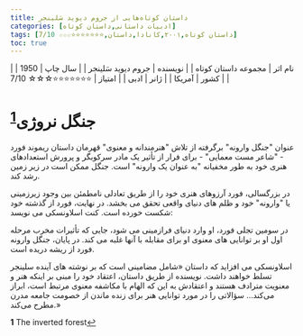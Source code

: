 ```yaml
---
title: داستان‌ کوتاه‌هایی از جروم دیوید سَلینجر
categories: [ادبیات داستانی,داستان کوتاه]
tags: [داستان کوتاه,۲۰۰۱,کانادا,داستان,⭐⭐⭐⭐⭐⭐⭐☆☆☆ 7/10]
toc: true
---
```


| نام اثر | مجموعه داستان‌ کوتاه‌ |
| نویسنده | جروم دیوید سَلینجر |
| سال چاپ | 1950 |
| کشور | آمریکا |
| ژانر | ادبی |
| امتیاز | ⭐⭐⭐⭐⭐⭐⭐☆☆☆ 7/10 |

# جنگل نروژی<sup id="a1">[1](#f1)</sup>

عنوان "جنگل وارونه" برگرفته از تلاش "هنرمندانه و معنوی" قهرمان داستان ریموند فورد - "شاعر مست معمایی" - برای فرار از تأثیر یک مادر سرکوبگر و پرورش استعدادهای هنری خود به طور مخفیانه "به عنوان یک وارونه" است. جنگل ممکن است در زیر زمین رشد کند.

در بزرگسالی، فورد آرزوهای هنری خود را از طریق تعادلی نامطمئن بین وجود زیرزمینی یا "وارونه" خود و ظلم های دنیای واقعی تحقق می بخشد. در نهایت، فورد از گذشته خود شکست خورده است. کنت اسلاونسکی می نویسد:

در سومین تجلی فورد، او وارد دنیای فرازمینی می شود، جایی که تأثیرات مخرب مرحله اول او بر توانایی های معنوی او برای مقابله با آنها غلبه می کند. در پایان، جنگل وارونه فورد از ریشه دریده است.

اسلاونسکی می افزاید که داستان «شامل مضامینی است که بر نوشته های آینده سلینجر تسلط خواهند داشت. نویسنده از طریق داستان، اعتقاد خود را مبنی بر اینکه هنر و معنویت مترادف هستند و اعتقادش به این که الهام با مکاشفه معنوی مرتبط است، ابراز می‌کند... سؤالاتی را در مورد توانایی هنر برای زنده ماندن از خصومت جامعه مدرن مطرح می‌کند.»


<b id="f1">1</b> <span class="footnote">The inverted forest</span>[↩](#a1)